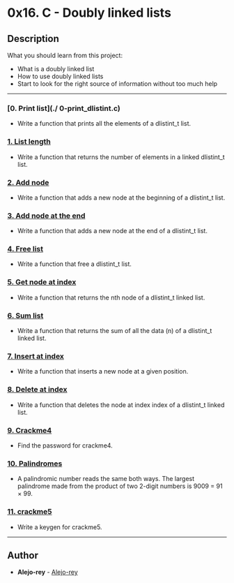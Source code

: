 # 0x16. C - Doubly linked lists

## Description
What you should learn from this project:

* What is a doubly linked list
* How to use doubly linked lists
* Start to look for the right source of information without too much help

---

### [0. Print list](./ 0-print_dlistint.c)
* Write a function that prints all the elements of a dlistint_t list.


### [1. List length](./1-dlistint_len.c)
* Write a function that returns the number of elements in a linked dlistint_t list.


### [2. Add node](./2-add_dnodeint.c)
* Write a function that adds a new node at the beginning of a dlistint_t list.


### [3. Add node at the end](./3-add_dnodeint_end.c)
* Write a function that adds a new node at the end of a dlistint_t list.


### [4. Free list](./4-free_dlistint.c)
* Write a function that free a dlistint_t list.


### [5. Get node at index](./5-get_dnodeint.c)
* Write a function that returns the nth node of a dlistint_t linked list.


### [6. Sum list](./6-sum_dlistint.c)
* Write a function that returns the sum of all the data (n) of a dlistint_t linked list.


### [7. Insert at index](./7-insert_dnodeint.c)
* Write a function that inserts a new node at a given position.


### [8. Delete at index](./8-delete_dnodeint.c)
* Write a function that deletes the node at index index of a dlistint_t linked list.


### [9. Crackme4](./100-password)
* Find the password for crackme4.


### [10. Palindromes](./102-result)
* A palindromic number reads the same both ways. The largest palindrome made from the product of two 2-digit numbers is 9009 = 91 × 99.


### [11. crackme5](./103-keygen.c)
* Write a keygen for crackme5.

---

## Author
* **Alejo-rey** - [Alejo-rey](https://github.com/Alejo-Rey)